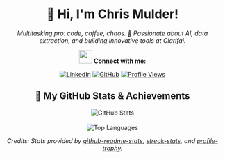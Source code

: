 <div align="center">
  <h1>👋 Hi, I'm Chris Mulder!</h1>
  <p><em>Multitasking pro: code, coffee, chaos. 🚀 Passionate about AI, data extraction, and building innovative tools at Clarifai.</em></p>
  
  <img src="https://media.giphy.com/media/hvRJCLFzcasrR4ia7z/giphy.gif" width="30"> <strong>Connect with me:</strong>
  
  [![LinkedIn](https://img.shields.io/badge/LinkedIn-Connect-blue?style=for-the-badge&logo=linkedin)](https://www.linkedin.com/in/christophermulder/)
  [![GitHub](https://img.shields.io/badge/GitHub-Follow-181717?style=for-the-badge&logo=github)](https://github.com/muldercw)
  [![Profile Views](https://komarev.com/ghpvc/?username=muldercw&style=for-the-badge&color=brightgreen)](https://github.com/muldercw)
  
</div>

<div align="center">
  <h2>🌟 My GitHub Stats & Achievements</h2>
  
  <!-- GitHub Stats Card -->
  <picture>
    <source srcset="https://github-readme-stats.vercel.app/api?username=muldercw&show=reviews,discussions_started,discussions_answered,prs_merged,prs_merged_percentage&show_icons=true&theme=radical&border_color=30A3DC&bg_color=0D1117" media="(prefers-color-scheme: dark)"/>
    <source srcset="https://github-readme-stats.vercel.app/api?username=muldercw&show_icons=true&theme=buefy" media="(prefers-color-scheme: light), (prefers-color-scheme: no-preference)"/>
    <img src="https://github-readme-stats.vercel.app/api?username=muldercw&show_icons=true" alt="GitHub Stats" />
  </picture>
  <br></br>
  <!-- Top Languages Card -->
  <picture>
    <source srcset="https://github-readme-stats.vercel.app/api/top-langs/?username=muldercw&layout=compact&theme=radical&border_color=30A3DC&bg_color=0D1117" media="(prefers-color-scheme: dark)"/>
    <source srcset="https://github-readme-stats.vercel.app/api/top-langs/?username=muldercw&layout=compact&theme=buefy" media="(prefers-color-scheme: light), (prefers-color-scheme: no-preference)"/>
    <img src="https://github-readme-stats.vercel.app/api/top-langs/?username=muldercw&layout=compact" alt="Top Languages" />
  </picture>
  
</div>


<p align="center">
  <i>Credits: Stats provided by <a href="https://github.com/anuraghazra/github-readme-stats">github-readme-stats</a>, <a href="https://github.com/DenverCoder1/github-readme-streak-stats">streak-stats</a>, and <a href="https://github.com/ryo-ma/github-profile-trophy">profile-trophy</a>.</i>
</p>
